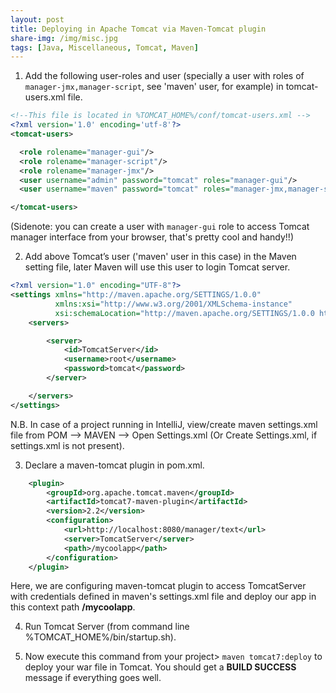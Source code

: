 ```yaml
---
layout: post
title: Deploying in Apache Tomcat via Maven-Tomcat plugin
share-img: /img/misc.jpg
tags: [Java, Miscellaneous, Tomcat, Maven]
---
```

1. Add the following user-roles and user (specially a user with roles of ```manager-jmx,manager-script```, see 'maven' user, for example) in tomcat-users.xml file.
```xml
<!--This file is located in %TOMCAT_HOME%/conf/tomcat-users.xml -->
<?xml version='1.0' encoding='utf-8'?>
<tomcat-users>

  <role rolename="manager-gui"/>
  <role rolename="manager-script"/>
  <role rolename="manager-jmx"/>
  <user username="admin" password="tomcat" roles="manager-gui"/>
  <user username="maven" password="tomcat" roles="manager-jmx,manager-script"/>

</tomcat-users>
```
(Sidenote: you can create a user with ```manager-gui``` role to access Tomcat manager interface from your browser, that's pretty cool and handy!!)

2. Add above Tomcat’s user ('maven' user in this case) in the Maven setting file, later Maven will use this user to login Tomcat server.
```xml
<?xml version="1.0" encoding="UTF-8"?>
<settings xmlns="http://maven.apache.org/SETTINGS/1.0.0"
          xmlns:xsi="http://www.w3.org/2001/XMLSchema-instance"
          xsi:schemaLocation="http://maven.apache.org/SETTINGS/1.0.0 http://maven.apache.org/xsd/settings-1.0.0.xsd">
    <servers>

        <server>
            <id>TomcatServer</id>
            <username>root</username>
            <password>tomcat</password>
        </server>

    </servers>
</settings>
```
N.B. In case of a project running in IntelliJ, view/create maven settings.xml file from POM --> MAVEN --> Open Settings.xml (Or Create Settings.xml, if settings.xml is not present).

3. Declare a maven-tomcat plugin in pom.xml.

```xml
	<plugin>
		<groupId>org.apache.tomcat.maven</groupId>
		<artifactId>tomcat7-maven-plugin</artifactId>
		<version>2.2</version>
		<configuration>
			<url>http://localhost:8080/manager/text</url>
			<server>TomcatServer</server>
			<path>/mycoolapp</path>
		</configuration>
	</plugin>
```
Here, we are configuring maven-tomcat plugin to access TomcatServer with credentials defined in maven's settings.xml file and deploy our app in this context path **/mycoolapp**.

4. Run Tomcat Server (from command line %TOMCAT_HOME%/bin/startup.sh).

5. Now execute this command from your project> ```maven tomcat7:deploy``` to deploy your war file in Tomcat. You should get a **BUILD SUCCESS** message if everything goes well.
